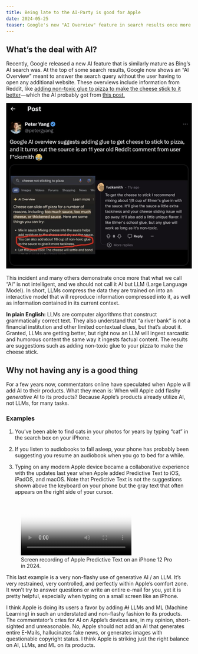 ```yaml
---
title: Being late to the AI-Party is good for Apple
date: 2024-05-25
teaser: Google's new "AI Overview" feature in search results once more highlights the limitations of LLMs. I think Apple, on the other hand, integrates AI and ML subtly and effectively, enhancing functionality without the risks of generative AI.
---
```

## What’s the deal with AI?

Recently, Google released a new AI feature that is similarly mature as Bing’s AI search was. At the top of some search results, Google now shows an “AI Overview” meant to answer the search query without the user having to open any additional website. These overviews include information from Reddit, like [adding non-toxic glue to pizza to make the cheese stick to it better](https://twitter.com/petergyang/status/1793480607198323196?ref_src=twsrc%5Etfw%7Ctwcamp%5Etweetembed%7Ctwterm%5E1793480607198323196%7Ctwgr%5E291b76823ea4c5d3f0cb3844005e9f882d3bbead%7Ctwcon%5Es1_c10&ref_url=https%3A%2F%2Fwww.hindustantimes.com%2Ftrending%2Fman-claims-google-ai-suggested-he-use-glue-to-stick-cheese-to-pizza-x-post-goes-viral-101716530282873.html)—which the AI probably got from [this post.](https://www.reddit.com/r/Pizza/comments/1a19s0/comment/c8t7bbp/) 

![Screenshot of the post on X as linked to above.](assets/2024-05-25%20Being%20late%20to%20the%20AI-Party%20is%20good%20for%20Apple.md/CleanShot%202024-05-25%20at%2010.23.14@2x.jpeg)

This incident and many others demonstrate once more that what we call “AI” is not intelligent, and we should not call it AI but LLM (Large Language Model). In short, LLMs compress the data they are trained on into an interactive model that will reproduce information compressed into it, as well as information contained in its current context.

**In plain English:** LLMs are computer algorithms that construct grammatically correct text. They also understand that “a river bank” is not a financial institution and other limited contextual clues, but that’s about it. Granted, LLMs are getting better, but right now an LLM will ingest sarcastic and humorous content the same way it ingests factual content. The results are suggestions such as adding non-toxic glue to your pizza to make the cheese stick.

## Why not having any is a good thing

For a few years now, commentators online have speculated when Apple will add AI to their products. What they mean is: When will Apple add flashy *generative* AI to its products? Because Apple’s products already utilize AI, not LLMs, for many tasks.

### Examples

1. You’ve been able to find cats in your photos for years by typing “cat” in the search box on your iPhone.

2. If you listen to audiobooks to fall asleep, your phone has probably been suggesting you resume an audiobook when you go to bed for a while.

3. Typing on any modern Apple device became a collaborative experience with the updates last year when Apple added Predictive Text to iOS, iPadOS, and macOS. Note that Predictive Text is not the suggestions shown above the keyboard on your phone but the gray text that often appears on the right side of your cursor.

<figure><video src="assets/2024-05-25%20Being%20late%20to%20the%20AI-Party%20is%20good.md/Apple%20Predictive%20Text.mov" poster="assets/2024-05-25%20Being%20late%20to%20the%20AI-Party%20is%20good.md/Apple%20Predictive%20Text%20Poster.jpg" controls></video><figcaption>Screen recording of Apple Predictive Text on an iPhone 12 Pro in 2024.</figcaption></figure>

This last example is a very non-flashy use of generative AI / an LLM. It’s very restrained, very controlled, and perfectly within Apple’s comfort zone. It won’t try to answer questions or write an entire e-mail for you, yet it is pretty helpful, especially when typing on a small screen like an iPhone.

I think Apple is doing its users a favor by adding ~~AI~~ LLMs and ML (Machine Learning) in such an understated and non-flashy fashion to its products. The commentator’s cries for AI on Apple’s devices are, in my opinion, short-sighted and unreasonable. No, Apple should not add an AI that generates entire E-Mails, hallucinates fake news, or generates images with questionable copyright status. I think Apple is striking just the right balance on AI, LLMs, and ML on its products.